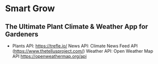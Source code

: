 # Smart Grow

## The Ultimate Plant Climate & Weather App for Gardeners

- Plants API:
https://trefle.io/
News API:
Climate News Feed API (https://www.thetellusproject.com/)
Weather API:
Open Weather Map API https://openweathermap.org/api

